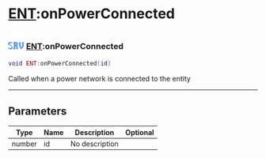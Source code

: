 # [ENT](../ent/README.md):onPowerConnected

### <img src="../../.gitbook/assets/server.png" width="32" height="32" /> [ENT](../ent/README.md):onPowerConnected

```lua
void ENT:onPowerConnected(id)
```

Called when a power network is connected to the entity<br>

-----------------
## Parameters

| Type   | Name | Description | Optional |
| ------ | ---- | ----------- | -------: |
| number | id | No description |   |
